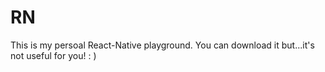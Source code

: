 # RN

This is my persoal React-Native playground.
You can download it but...it's not useful for you! : )